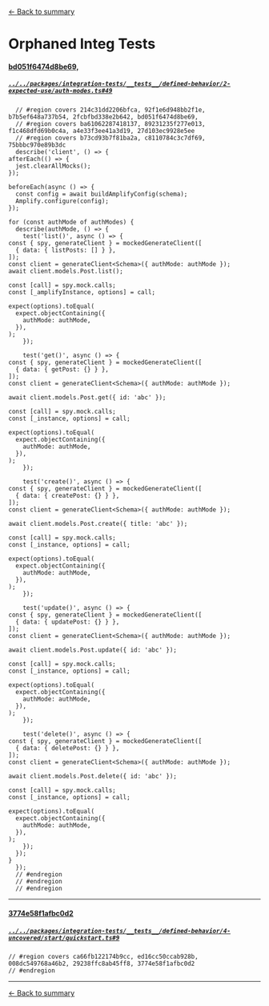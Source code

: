 [<- Back to summary](readme.md)

# Orphaned Integ Tests

#### [bd051f6474d8be69,](../../packages/integration-tests/__tests__/defined-behavior/2-expected-use/auth-modes.ts#49)

##### [`../../packages/integration-tests/__tests__/defined-behavior/2-expected-use/auth-modes.ts#49`](../../packages/integration-tests/__tests__/defined-behavior/2-expected-use/auth-modes.ts#49)

~~~
  // #region covers 214c31dd2206bfca, 92f1e6d948bb2f1e, b7b5ef648a737b54, 2fcbfbd338e2b642, bd051f6474d8be69,
  // #region covers ba61062287418137, 89231235f277e013, f1c468dfd69b0c4a, a4e33f3ee41a3d19, 27d103ec9928e5ee
  // #region covers b73cd93b7f81ba2a, c8110784c3c7df69, 75bbbc970e89b3dc
  describe('client', () => {
afterEach(() => {
  jest.clearAllMocks();
});

beforeEach(async () => {
  const config = await buildAmplifyConfig(schema);
  Amplify.configure(config);
});

for (const authMode of authModes) {
  describe(authMode, () => {
    test('list()', async () => {
const { spy, generateClient } = mockedGenerateClient([
  { data: { listPosts: [] } },
]);
const client = generateClient<Schema>({ authMode: authMode });
await client.models.Post.list();

const [call] = spy.mock.calls;
const [_amplifyInstance, options] = call;

expect(options).toEqual(
  expect.objectContaining({
    authMode: authMode,
  }),
);
    });

    test('get()', async () => {
const { spy, generateClient } = mockedGenerateClient([
  { data: { getPost: {} } },
]);
const client = generateClient<Schema>({ authMode: authMode });

await client.models.Post.get({ id: 'abc' });

const [call] = spy.mock.calls;
const [_instance, options] = call;

expect(options).toEqual(
  expect.objectContaining({
    authMode: authMode,
  }),
);
    });

    test('create()', async () => {
const { spy, generateClient } = mockedGenerateClient([
  { data: { createPost: {} } },
]);
const client = generateClient<Schema>({ authMode: authMode });

await client.models.Post.create({ title: 'abc' });

const [call] = spy.mock.calls;
const [_instance, options] = call;

expect(options).toEqual(
  expect.objectContaining({
    authMode: authMode,
  }),
);
    });

    test('update()', async () => {
const { spy, generateClient } = mockedGenerateClient([
  { data: { updatePost: {} } },
]);
const client = generateClient<Schema>({ authMode: authMode });

await client.models.Post.update({ id: 'abc' });

const [call] = spy.mock.calls;
const [_instance, options] = call;

expect(options).toEqual(
  expect.objectContaining({
    authMode: authMode,
  }),
);
    });

    test('delete()', async () => {
const { spy, generateClient } = mockedGenerateClient([
  { data: { deletePost: {} } },
]);
const client = generateClient<Schema>({ authMode: authMode });

await client.models.Post.delete({ id: 'abc' });

const [call] = spy.mock.calls;
const [_instance, options] = call;

expect(options).toEqual(
  expect.objectContaining({
    authMode: authMode,
  }),
);
    });
  });
}
  });
  // #endregion
  // #endregion
  // #endregion
~~~

---

#### [3774e58f1afbc0d2](../../packages/integration-tests/__tests__/defined-behavior/4-uncovered/start/quickstart.ts#9)

##### [`../../packages/integration-tests/__tests__/defined-behavior/4-uncovered/start/quickstart.ts#9`](../../packages/integration-tests/__tests__/defined-behavior/4-uncovered/start/quickstart.ts#9)

~~~
// #region covers ca66fb122174b9cc, ed16cc50ccab928b, 008dc549768a46b2, 29238ffc8ab45ff8, 3774e58f1afbc0d2
// #endregion
~~~

---

[<- Back to summary](readme.md)
